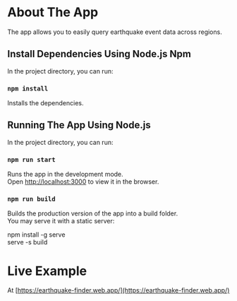 # About The App

The app allows you to easily query earthquake event data across regions.

## Install Dependencies Using Node.js Npm

In the project directory, you can run:

### `npm install`

Installs the dependencies.

## Running The App Using Node.js

In the project directory, you can run:

### `npm run start`

Runs the app in the development mode.\
Open [http://localhost:3000](http://localhost:3000) to view it in the browser.

### `npm run build`

Builds the production version of the app into a build folder.\
You may serve it with a static server:

npm install -g serve \
serve -s build

# Live Example

At [https://earthquake-finder.web.app/](https://earthquake-finder.web.app/)
